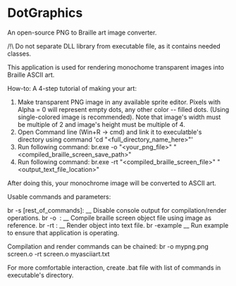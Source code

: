 # DotGraphics
An open-source PNG to Braille art image converter.

/!\ Do not separate DLL library from executable file, as it contains needed classes.

This application is used for rendering monochome transparent images into Braille ASCII art.

How-to: A 4-step tutorial of making your art:
1) Make transparent PNG image in any available sprite editor. Pixels with Alpha = 0 will represent empty dots, any other color -- filled dots. (Using single-colored image is recommended). Note that image's width must be multiple of 2 and image's height must be multiple of 4.
2) Open Command line (Win+R -> cmd) and link it to execulatble's directory using command 'cd "<full_directory_name_here>"'
3) Run following command: 
br.exe -o "<your_png_file>" "<compiled_braille_screen_save_path>"
4) Run following command:
br.exe -rt "<compiled_braille_screen_file>" "<output_text_file_location>"

After doing this, your monochrome image will be converted to ASCII art.

Usable commands and parameters:

br -s [rest_of_commands]:
__ Disable console output for compilation/render operations. 
br -o <image> <savepath>:
__ Compile braille screen object file using image as reference.
br -rt <object> <savepath>:
__ Render object into text file.
br -example
__ Run example to ensure that application is operating.

Compilation and render commands can be chained:
br -o mypng.png screen.o -rt screen.o myasciiart.txt

For more comfortable interaction, create .bat file with list of commands in executable's directory.
